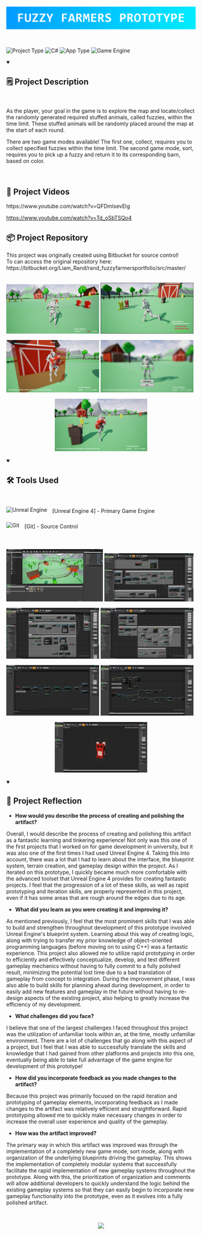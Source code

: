 ![](FuzzyFarmersTitle.png)

<br />

![Project Type](https://custom-icon-badges.demolab.com/badge/Project%20Type-University-F25278?style=for-the-badge&logo=file&logoColor=white) ![C#](https://custom-icon-badges.demolab.com/badge/Language-Blueprint-brightgreen?style=for-the-badge&logo=command-palette&logoColor=white) ![App Type](https://custom-icon-badges.demolab.com/badge/Application%20Type-Game-blue?style=for-the-badge&logo=terminal&logoColor=white) ![Game Engine](https://custom-icon-badges.demolab.com/badge/Game%20Engine-Unreal%20Engine%204-purple?style=for-the-badge&logo=controller&logoColor=white)

<details open> 
<summary><h2>🗒️ Project Description</h2></summary>

<br />

As the player, your goal in the game is to explore the map and locate/collect the randomly generated required stuffed animals, called fuzzies, within the time limit. These stuffed animals will be randomly placed around the map at the start of each round.

There are two game modes available! The first one, collect, requires you to collect specified fuzzies within the time limit. The second game mode, sort, requires you to pick up a fuzzy and return it to its corresponding barn, based on color.

<br />

<h2>🎥 Project Videos</h2>
https://www.youtube.com/watch?v=QFDmlsevEIg

https://www.youtube.com/watch?v=Td_oSbTSQo4

<h2>📦 Project Repository</h2>
This project was originally created using Bitbucket for source control! <br />
To can access the original repository here: https://bitbucket.org/Liam_Rand/rand_fuzzyfarmersportfolio/src/master/
</details>

<br/>

<p float="left">
  <img src="Screenshots/FuzzyFarmers.PNG" width="49%" />
  <img src="Screenshots/ScreenShot00000.png" width="49%" />
</p>
<p float="left">
  <img src="Screenshots/ScreenShot00001.png" width="49%" />
  <img src="Screenshots/ScreenShot00002.png" width="49%" />
</p>
<p align="center">
  <img src="Screenshots/ScreenShot00003.png" width="49%" />
</p>

<details open> 
<summary><h2>🛠️ Tools Used</h2></summary>

<br />

<img align="center" alt="Unreal Engine" width="40px" style="padding-right:10px;padding-bottom:10px;" src="https://cdn.jsdelivr.net/gh/devicons/devicon/icons/unrealengine/unrealengine-original.svg"/> [Unreal Engine 4] - Primary Game Engine

<img align="center" alt="Git" width="40px" style="padding-right:10px;padding-bottom:10px;" src="https://cdn.jsdelivr.net/gh/devicons/devicon/icons/git/git-original.svg"/> [Git] - Source Control

</details> 

<br />

<p float="left">
  <img src="Screenshots/Screenshot 2023-12-07 022325.png" width="51%" />
  <img src="Screenshots/Screenshot 2023-12-07 022147.png" width="47%" />
</p>
<p float="left">
  <img src="Screenshots/Screenshot 2023-12-07 022223.png" width="49%" />
  <img src="Screenshots/Screenshot 2023-12-07 022249.png" width="49%" />
</p>
<p float="left">
  <img src="Screenshots/Screenshot 2023-12-07 022549.png" width="49%" />
  <img src="Screenshots/Screenshot 2023-12-07 022625.png" width="49%" />
</p>
<p align="center">
  <img src="Screenshots/Screenshot 2023-12-07 022641.png" width="49%" />
</p>

<details open> 
<summary><h2>🧠 Project Reflection</h2></summary>

- **How would you describe the process of creating and polishing the artifact?**
  
Overall, I would describe the process of creating and polishing this artifact as a fantastic learning and tinkering experience! Not only was this one of the first projects that I worked on for game development in university, but it was also one of the first times I had used Unreal Engine 4. Taking this into account, there was a lot that I had to learn about the interface, the blueprint system, terrain creation, and gameplay design within the project. As I iterated on this prototype, I quickly became much more comfortable with the advanced toolset that Unreal Engine 4 provides for creating fantastic projects. I feel that the progression of a lot of these skills, as well as rapid prototyping and iteration skills, are properly represented in this project, even if it has some areas that are rough around the edges due to its age.
  
- **What did you learn as you were creating it and improving it?**

As mentioned previously, I feel that the most prominent skills that I was able to build and strengthen throughout development of this prototype involved Unreal Engine's blueprint system. Learning about this way of creating logic, along with trying to transfer my prior knowledge of object-oriented programming languages (before moving on to using C++) was a fantastic experience. This project also allowed me to utilize rapid prototyping in order to efficiently and effectively conceptualize, develop, and test different gameplay mechanics without having to fully commit to a fully polished result, minimizing the potential lost time due to a bad translation of gameplay from concept to integration. During the improvement phase, I was also able to build skills for planning ahead during development, in order to easily add new features and gameplay in the future without having to re-design aspects of the existing project, also helping to greatly increase the efficiency of my development.

- **What challenges did you face?**

I believe that one of the largest challenges I faced throughout this project was the utilization of unfamiliar tools within an, at the time, mostly unfamiliar environment. There are a lot of challenges that go along with this aspect of a project, but I feel that I was able to successfully translate the skills and knowledge that I had gained from other platforms and projects into this one, eventually being able to take full advantage of the game engine for development of this prototype!

- **How did you incorporate feedback as you made changes to the artifact?**

Because this project was primarily focused on the rapid iteration and prototyping of gameplay elements, incorporating feedback as I made changes to the artifact was relatively efficient and straightforward. Rapid prototyping allowed me to quickly make necessary changes in order to increase the overall user experience and quality of the gameplay.

- **How was the artifact improved?**

The primary way in which this artifact was improved was through the implementation of a completely new game mode, sort mode, along with organization of the underlying blueprints driving the gameplay. This shows the implementation of completely modular systems that successfully facilitate the rapid implementation of new gameplay systems throughout the prototype. Along with this, the prioritization of organization and comments will allow additional developers to quickly understand the logic behind the existing gameplay systems so that they can easily begin to incorporate new gameplay functionality into the prototype, even as it evolves into a fully polished artifact.
</details> 

<br />

<p align="center">
  <img src="LiamRandLogo.png" width="10%" />
</p>
